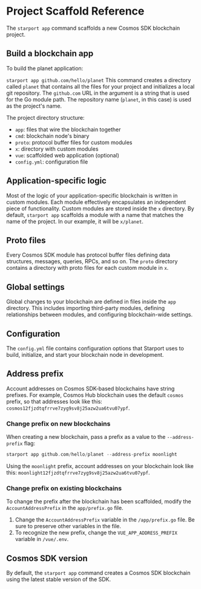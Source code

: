 # Project Scaffold Reference

The `starport app` command scaffolds a new Cosmos SDK blockchain project.

## Build a blockchain app

To build the planet application:

`starport app github.com/hello/planet` This command creates a directory called `planet` that contains all the files for your project and initializes a local git repository. The `github.com` URL in the argument is a string that is used for the Go module path. The repository name (`planet`, in this case) is used as the project's name.

The project directory structure:

- `app`: files that wire the blockchain together
- `cmd`: blockchain node's binary
- `proto`: protocol buffer files for custom modules
- `x`: directory with custom modules
- `vue`: scaffolded web application (optional)
- `config.yml`: configuration file

## Application-specific logic

Most of the logic of your application-specific blockchain is written in custom modules. Each module effectively encapsulates an independent piece of functionality. Custom modules are stored inside the `x` directory. By default, `starport app` scaffolds a module with a name that matches the name of the project. In our example, it will be `x/planet`.

## Proto files

Every Cosmos SDK module has protocol buffer files defining data structures, messages, queries, RPCs, and so on. The `proto` directory contains a directory with proto files for each custom module in `x`.

## Global settings

Global changes to your blockchain are defined in files inside the `app` directory. This includes importing third-party modules, defining relationships between modules, and configuring blockchain-wide settings.

## Configuration

The `config.yml` file contains configuration options that Starport uses to build, initialize, and start your blockchain node in development.

## Address prefix

Account addresses on Cosmos SDK-based blockchains have string prefixes. For example, Cosmos Hub blockchain uses the default `cosmos` prefix, so that addresses look like this: `cosmos12fjzdtqfrrve7zyg9sv8j25azw2ua6tvu07ypf`.

### Change prefix on new blockchains

When creating a new blockchain, pass a prefix as a value to the `--address-prefix` flag:

```go
starport app github.com/hello/planet --address-prefix moonlight
```

Using the `moonlight` prefix, account addresses on your blockchain look like this: `moonlight12fjzdtqfrrve7zyg9sv8j25azw2ua6tvu07ypf`.

### Change prefix on existing blockchains

To change the prefix after the blockchain has been scaffolded, modify the `AccountAddressPrefix` in the `app/prefix.go` file.

1. Change the `AccountAddressPrefix` variable in the `/app/prefix.go` file. Be sure to preserve other variables in the file.
2. To recognize the new prefix, change the `VUE_APP_ADDRESS_PREFIX` variable in `/vue/.env`.

## Cosmos SDK version

By default, the `starport app` command creates a Cosmos SDK blockchain using the latest stable version of the SDK.

<!-- let's delete this now? It is possible to use the legacy Cosmos SDK v0.39.2 (Launchpad). This legacy version has no active feature development and does not support IBC. You probably don't want to create a Launchpad blockchain, but if you do, use the `--sdk-version` flag with the value `launchpad`. ``` starport app github.com/hello/planet --sdk-version launchpad ``` -->
